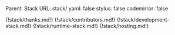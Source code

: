 Parent: Stack
URL: stack/
yaml: false
stylus: false
codemirror: false

{!stack/thanks.md!}
{!stack/contributors.md!}
{!stack/development-stack.md!}
{!stack/runtime-stack.md!}
{!stack/hosting.md!}

